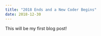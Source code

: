 ```yaml
---
title: "2018 Ends and a New Coder Begins"
date: 2018-12-30
---
```


This will be my first blog post!
